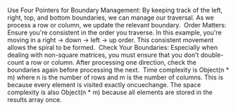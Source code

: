 Use Four Pointers for Boundary Management: By keeping track of the left, right, top, and bottom boundaries, we can manage our traversal. As we process a row or column, we update the relevant boundary.
​
Order Matters: Ensure you're consistent in the order you traverse. In this example, you're moving in a right -> down -> left -> up order. This consistent movement allows the spiral to be formed.
​
Check Your Boundaries: Especially when dealing with non-square matrices, you must ensure that you don't double-count a row or column. After processing one direction, check the boundaries again before processing the next.
​
Time complexity is Object(n * m) where n is the number of rows and m is the number of columns. This is because every element
is visited exactly oncuechange. The space complexity is also Object(n * m) because all elements are stored in the results
array once.